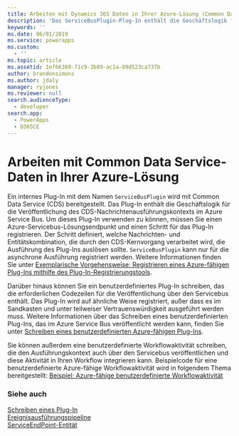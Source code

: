 ```yaml
---
title: Arbeiten mit Dynamics 365 Daten in Ihrer Azure-Lösung (Common Data Service) | Microsoft Docs
description: 'Das ServiceBusPlugin-Plug-In enthält die Geschäftslogik für die Veröffentlichung des Dynamics 365-Nachrichtenausführungskontexts auf dem Azure-Servicebus. Um dieses Plug-In verwenden zu können, müssen Sie einen Azure-Servicebus-Lösungsendpunkt und einen Schritt für das Plug-In registrieren. Der Schritt definiert, welche Nachrichten- und Entitätskombination, die durch den Dynamics 365-Kernvorgang verarbeitet wird, die Ausführung des Plug-Ins auslösen sollte. ServiceBusPlugin kann nur für die asynchrone Ausführung registriert werden.'
keywords: ''
ms.date: 06/01/2019
ms.service: powerapps
ms.custom:
  - ''
ms.topic: article
ms.assetid: 1ef66369-71c9-3b89-ac1a-09d523ca737b
author: brandonsimons
ms.author: jdaly
manager: ryjones
ms.reviewer: null
search.audienceType:
  - developer
search.app:
  - PowerApps
  - D365CE
---
```


# <a name="work-with-common-data-service-data-in-your-azure-solution"></a>Arbeiten mit Common Data Service-Daten in Ihrer Azure-Lösung

Ein internes Plug-In mit dem Namen `ServiceBusPlugin` wird mit Common Data Service (CDS) bereitgestellt. Das Plug-In enthält die Geschäftslogik für die Veröffentlichung des CDS-Nachrichtenausführungskontexts im Azure Service Bus. Um dieses Plug-In verwenden zu können, müssen Sie einen Azure-Servicebus-Lösungsendpunkt und einen Schritt für das Plug-In registrieren. Der Schritt definiert, welche Nachrichten- und Entitätskombination, die durch den CDS-Kernvorgang verarbeitet wird, die Ausführung des Plug-Ins auslösen sollte. `ServiceBusPlugin` kann nur für die asynchrone Ausführung registriert werden. Weitere Informationen finden Sie unter [Exemplarische Vorgehensweise: Registrieren eines Azure-fähigen Plug-Ins mithilfe des Plug-In-Registrierungstools](walkthrough-register-azure-aware-plug-in-using-plug-in-registration-tool.md).  
  
 Darüber hinaus können Sie ein benutzerdefiniertes Plug-In schreiben, das die erforderlichen Codezeilen für die Veröffentlichung über den Servicebus enthält. Das Plug-In wird auf ähnliche Weise registriert, außer dass es im Sandkasten und unter teilweiser Vertrauenswürdigkeit ausgeführt werden muss. Weitere Informationen über das Schreiben eines benutzerdefinierten Plug-Ins, das im Azure Service Bus veröffentlicht werden kann, finden Sie unter [Schreiben eines benutzerdefinierten Azure-fähigen Plug-Ins](write-custom-azure-aware-plugin.md).  
  
 Sie können außerdem eine benutzerdefinierte Workflowaktivität schreiben, die den Ausführungskontext auch über den Servicebus veröffentlichen und diese Aktivität in Ihren Workflow integrieren kann. Beispielcode für eine benutzerdefinierte Azure-fähige Workflowaktivität wird in folgendem Thema bereitgestellt: [Beispiel: Azure-fähige benutzerdefinierte Workflowaktivität](/dynamics365/customer-engagement/developer/sample-azure-aware-custom-workflow-activity) 
  
### <a name="see-also"></a>Siehe auch  
[Schreiben eines Plug-In](write-plug-in.md)<br/>
[Ereignisausführungspipeline](event-framework.md#event-execution-pipeline)<br/> 
[ServiceEndPoint-Entität](reference/entities/serviceendpoint.md)<br/>